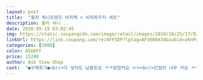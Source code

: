 ```yaml
---
layout: post 
title:  "휠라 워니프렌즈 비치백 + 비치파우치 세트" 
description: 휠라 워니 ..
date: 2020-05-19 03:02:45 
img: https://static.coupangcdn.com/image/retail/images/2019/10/25/17/9/dd0547a4-62af-4625-a207-94b558c62b03.jpg 
linkUrl: https://link.coupang.com/re/AFFSDP?lptag=AF3600438&subid=ahnPublicAsk&pageKey=1195812458&itemId=2178991640&vendorItemId=5497247131&traceid=V0-113-ef8451d869cfaecd 
categories: [1008] 
color: A566FF 
price: 15240 
author: Ask View Shop 
cont:  "●구매후기●<br/>다 넣어도 남을듯요 ㅋㅋ엄청커요 ㅠㅠ<br/>단점이 너무 커요 ㅋㅋㅋ<br/>비닐 냄새 난다고 하시는분들도 있는데 저는 괜찮았습니다<br/>비닐냄새 엄청나네용<br/>사이즈가 생각보다 큰데 잘가지고 다닐꺼같아요 잘쓰겠습니다<br/>사이즈가 크고 물건도 넉넉히 들어가서 좋습니다<br/>속옷한벌 딱 넣으면 되겠어요... <br/>ㅎㅎ<br/>수영복3벌은 거뜬하고, 샴푸린스,바디워시까지<br/>일단, 가방은 예뻐용... <br/><br/>파우치는 엄청작아요 ㅋㅋ<br/>파우치도 이쁘구요... <br/><br/>" 
---
```

